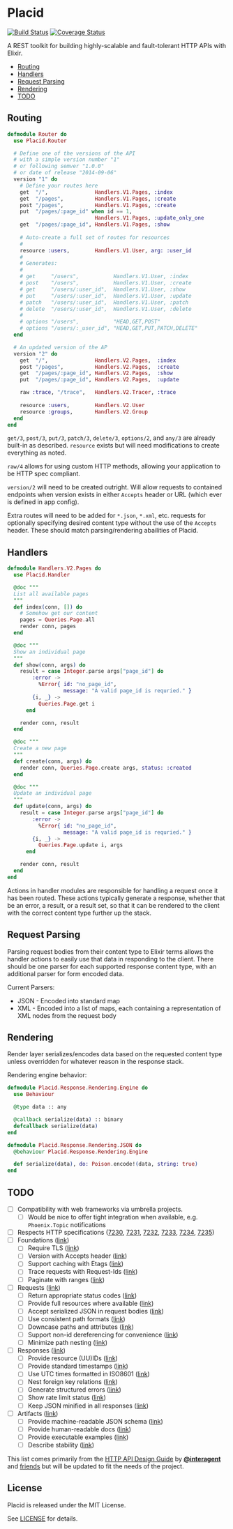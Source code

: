 # Placid
[![Build Status](https://img.shields.io/travis/slogsdon/placid.svg)](https://travis-ci.org/slogsdon/placid)
[![Coverage Status](https://img.shields.io/coveralls/slogsdon/placid.svg)](https://coveralls.io/r/slogsdon/placid)

A REST toolkit for building highly-scalable and fault-tolerant HTTP APIs with Elixir.

- [Routing](#routing)
- [Handlers](#handlers)
- [Request Parsing](#request-parsing)
- [Rendering](#rendering)
- [TODO](#todo)

## Routing

```elixir
defmodule Router do
  use Placid.Router

  # Define one of the versions of the API
  # with a simple version number "1"
  # or following semver "1.0.0"
  # or date of release "2014-09-06"
  version "1" do 
    # Define your routes here
    get  "/",               Handlers.V1.Pages, :index
    get  "/pages",          Handlers.V1.Pages, :create
    post "/pages",          Handlers.V1.Pages, :create
    put  "/pages/:page_id" when id == 1,
                            Handlers.V1.Pages, :update_only_one
    get  "/pages/:page_id", Handlers.V1.Pages, :show
    
    # Auto-create a full set of routes for resources
    #
    resource :users,        Handlers.V1.User, arg: :user_id
    #
    # Generates:
    #
    # get     "/users",           Handlers.V1.User, :index
    # post    "/users",           Handlers.V1.User, :create
    # get     "/users/:user_id",  Handlers.V1.User, :show
    # put     "/users/:user_id",  Handlers.V1.User, :update
    # patch   "/users/:user_id",  Handlers.V1.User, :patch
    # delete  "/users/:user_id",  Handlers.V1.User, :delete
    #
    # options "/users",           "HEAD,GET,POST"
    # options "/users/:_user_id", "HEAD,GET,PUT,PATCH,DELETE"
  end

  # An updated version of the AP
  version "2" do 
    get  "/",               Handlers.V2.Pages,  :index
    post "/pages",          Handlers.V2.Pages,  :create
    get  "/pages/:page_id", Handlers.V2.Pages,  :show
    put  "/pages/:page_id", Handlers.V2.Pages,  :update

    raw :trace, "/trace",   Handlers.V2.Tracer, :trace
    
    resource :users,        Handlers.V2.User
    resource :groups,       Handlers.V2.Group
  end
end
```

`get/3`, `post/3`, `put/3`, `patch/3`, `delete/3`, `options/2`, and `any/3` are already built-in as described. `resource` exists but will need modifications to create everything as noted.

`raw/4` allows for using custom HTTP methods, allowing your application to be HTTP spec compliant.

`version/2` will need to be created outright. Will allow requests to contained endpoints when version exists in either `Accepts` header or URL (which ever is defined in app config).

Extra routes will need to be added for `*.json`, `*.xml`, etc. requests for optionally specifying desired content type without the use of the `Accepts` header. These should match parsing/rendering abailities of Placid.

## Handlers

```elixir
defmodule Handlers.V2.Pages do
  use Placid.Handler

  @doc """
  List all available pages
  """
  def index(conn, []) do
    # Somehow get our content
    pages = Queries.Page.all
    render conn, pages
  end

  @doc """
  Show an individual page
  """
  def show(conn, args) do
    result = case Integer.parse args["page_id"] do
        :error -> 
          %Error{ id: "no_page_id",
                  message: "A valid page_id is requried." }
        {i, _} ->
          Queries.Page.get i
      end

    render conn, result
  end

  @doc """
  Create a new page
  """
  def create(conn, args) do
    render conn, Queries.Page.create args, status: :created
  end

  @doc """
  Update an individual page
  """
  def update(conn, args) do
    result = case Integer.parse args["page_id"] do
        :error -> 
          %Error{ id: "no_page_id",
                  message: "A valid page_id is requried." }
        {i, _} ->
          Queries.Page.update i, args
      end

    render conn, result
  end
end
```

Actions in handler modules are responsible for handling a request once it has been routed. These actions typically generate a response, whether that be an error, a result, or a result set, so that it can be rendered to the client with the correct content type further up the stack.

## Request Parsing

Parsing request bodies from their content type to Elixir terms allows the handler actions to easily use that data in responding to the client. There should be one parser for each supported response content type, with an additional parser for form encoded data.

Current Parsers:

- JSON - Encoded into standard map
- XML - Encoded into a list of maps, each containing a representation of XML nodes from the request body

## Rendering

Render layer serializes/encodes data based on the requested content type unless overridden for whatever reason in the response stack.

Rendering engine behavior:

```elixir
defmodule Placid.Response.Rendering.Engine do
  use Behaviour

  @type data :: any

  @callback serialize(data) :: binary
  defcallback serialize(data)
end

defmodule Placid.Response.Rendering.JSON do
  @behaviour Placid.Response.Rendering.Engine

  def serialize(data), do: Poison.encode!(data, string: true)
end
```

## TODO

- [ ] Compatibility with web frameworks via umbrella projects.
  - [ ] Would be nice to offer tight integration when available, e.g. `Phoenix.Topic` notifications
- [ ] Respects HTTP specifications ([7230](http://tools.ietf.org/pdf/rfc7230.pdf), 
  [7231](http://tools.ietf.org/pdf/rfc7231.pdf),
  [7232](http://tools.ietf.org/pdf/rfc7232.pdf), 
  [7233](http://tools.ietf.org/pdf/rfc7233.pdf), 
  [7234](http://tools.ietf.org/pdf/rfc7234.pdf), 
  [7235](http://tools.ietf.org/pdf/rfc7235.pdf))
- [ ] Foundations ([link](https://github.com/interagent/http-api-design#foundations))
  - [ ] Require TLS ([link](https://github.com/interagent/http-api-design#require-tls))
  - [ ] Version with Accepts header ([link](https://github.com/interagent/http-api-design#version-with-accepts-header))
  - [ ] Support caching with Etags ([link](https://github.com/interagent/http-api-design#support-caching-with-etags))
  - [ ] Trace requests with Request-Ids ([link](https://github.com/interagent/http-api-design#trace-requests-with-request-ids))
  - [ ] Paginate with ranges ([link](https://github.com/interagent/http-api-design#paginate-with-ranges))
- [ ] Requests ([link](https://github.com/interagent/http-api-design#requests))
  - [ ] Return appropriate status codes ([link](https://github.com/interagent/http-api-design#return-appropriate-status-codes))
  - [ ] Provide full resources where available ([link](https://github.com/interagent/http-api-design#provide-full-resources-where-available))
  - [ ] Accept serialized JSON in request bodies ([link](https://github.com/interagent/http-api-design#accept-serialized-json-in-request-bodies))
  - [ ] Use consistent path formats ([link](https://github.com/interagent/http-api-design#use-consistent-path-formats))
  - [ ] Downcase paths and attributes ([link](https://github.com/interagent/http-api-design#downcase-paths-and-attributes))
  - [ ] Support non-id dereferencing for convenience ([link](https://github.com/interagent/http-api-design#support-non-id-dereferencing-for-convenience))
  - [ ] Minimize path nesting ([link](https://github.com/interagent/http-api-design#minimize-path-nesting))
- [ ] Responses ([link](https://github.com/interagent/http-api-design#responses))
  - [ ] Provide resource (UU)IDs ([link](https://github.com/interagent/http-api-design#provide-resource-uuids))
  - [ ] Provide standard timestamps ([link](https://github.com/interagent/http-api-design#provide-standard-timestamps))
  - [ ] Use UTC times formatted in ISO8601 ([link](https://github.com/interagent/http-api-design#use-utc-times-formatted-in-iso8601))
  - [ ] Nest foreign key relations ([link](https://github.com/interagent/http-api-design#nest-foreign-key-relations))
  - [ ] Generate structured errors ([link](https://github.com/interagent/http-api-design#generate-structured-errors))
  - [ ] Show rate limit status ([link](https://github.com/interagent/http-api-design#show-rate-limit-status))
  - [ ] Keep JSON minified in all responses ([link](https://github.com/interagent/http-api-design#keep-json-minified-in-all-responses))
- [ ] Artifacts ([link](https://github.com/interagent/http-api-design#artifacts))
  - [ ] Provide machine-readable JSON schema ([link](https://github.com/interagent/http-api-design#provide-machine-readable-json-schema))
  - [ ] Provide human-readable docs ([link](https://github.com/interagent/http-api-design#provide-human-readable-docs))
  - [ ] Provide executable examples ([link](https://github.com/interagent/http-api-design#provide-executable-examples))
  - [ ] Describe stability ([link](https://github.com/interagent/http-api-design#describe-stability))
  
This list comes primarily from the [HTTP API Design Guide](https://github.com/interagent/http-api-design) by [**@interagent**](https://github.com/interagent) and [friends](https://github.com/interagent/http-api-design/graphs/contributors) but will be updated to fit the needs of the project.

## License

Placid is released under the MIT License.

See [LICENSE](https://github.com/slogsdon/placid/blob/master/LICENSE) for details.
